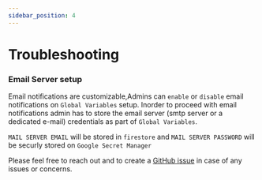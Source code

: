 ```yaml
---
sidebar_position: 4
---
```

# Troubleshooting

### Email Server setup
Email notifications are customizable,Admins can `enable` or `disable` email notifications on `Global Variables` setup.
Inorder to proceed with email notifications admin has to store the email server (smtp server or a dedicated e-mail) credentials as part of `Global Variables`.

`MAIL SERVER EMAIL` will be stored in `firestore` and `MAIL SERVER PASSWORD` will be securly stored on `Google Secret Manager`

Please feel free to reach out and to create a [GitHub issue](https://github.com/GoogleCloudPlatform/rad-lab/issues) in case of any issues or concerns.

